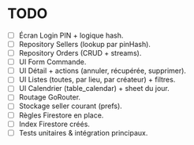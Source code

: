# TODO

- [ ] Écran Login PIN + logique hash.
- [ ] Repository Sellers (lookup par pinHash).
- [ ] Repository Orders (CRUD + streams).
- [ ] UI Form Commande.
- [ ] UI Détail + actions (annuler, récupérée, supprimer).
- [ ] UI Listes (toutes, par lieu, par créateur) + filtres.
- [ ] UI Calendrier (table_calendar) + sheet du jour.
- [ ] Routage GoRouter.
- [ ] Stockage seller courant (prefs).
- [ ] Règles Firestore en place.
- [ ] Index Firestore créés.
- [ ] Tests unitaires & intégration principaux.
